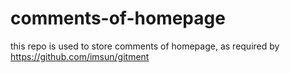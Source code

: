 # comments-of-homepage
this repo is used to store comments of homepage, as required by https://github.com/imsun/gitment
